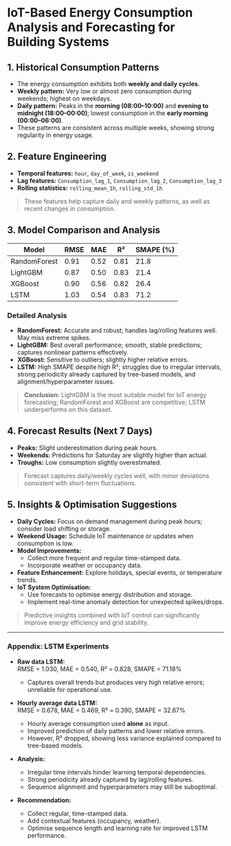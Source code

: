 # IoT-Based Energy Consumption Analysis and Forecasting for Building Systems

## 1. Historical Consumption Patterns

- The energy consumption exhibits both **weekly and daily cycles**.  
- **Weekly pattern:** Very low or almost zero consumption during weekends; highest on weekdays.  
- **Daily pattern:** Peaks in the **morning (08:00–10:00)** and **evening to midnight (18:00–00:00)**; lowest consumption in the **early morning (00:00–06:00)**.  
- These patterns are consistent across multiple weeks, showing strong regularity in energy usage.

## 2. Feature Engineering

- **Temporal features:** `hour`, `day_of_week`, `is_weekend`  
- **Lag features:** `Consumption_lag_1`, `Consumption_lag_2`, `Consumption_lag_3`  
- **Rolling statistics:** `rolling_mean_1h`, `rolling_std_1h`  

> These features help capture daily and weekly patterns, as well as recent changes in consumption.

## 3. Model Comparison and Analysis

| Model         | RMSE  | MAE  | R²    | SMAPE (%) |
|---------------|-------|------|-------|-----------|
| RandomForest  | 0.91  | 0.52 | 0.81  | 21.8      |
| LightGBM      | 0.87  | 0.50 | 0.83  | 21.4      |
| XGBoost       | 0.90  | 0.56 | 0.82  | 26.4      |
| LSTM          | 1.03  | 0.54 | 0.83  | 71.2      |

### Detailed Analysis

- **RandomForest:** Accurate and robust; handles lag/rolling features well. May miss extreme spikes.  
- **LightGBM:** Best overall performance; smooth, stable predictions; captures nonlinear patterns effectively.  
- **XGBoost:** Sensitive to outliers; slightly higher relative errors.  
- **LSTM:** High SMAPE despite high R²; struggles due to irregular intervals, strong periodicity already captured by tree-based models, and alignment/hyperparameter issues.

> **Conclusion:** LightGBM is the most suitable model for IoT energy forecasting; RandomForest and XGBoost are competitive; LSTM underperforms on this dataset.

## 4. Forecast Results (Next 7 Days)

- **Peaks:** Slight underestimation during peak hours.  
- **Weekends:** Predictions for Saturday are slightly higher than actual.  
- **Troughs:** Low consumption slightly overestimated.

> Forecast captures daily/weekly cycles well, with minor deviations consistent with short-term fluctuations.

## 5. Insights & Optimisation Suggestions

- **Daily Cycles:** Focus on demand management during peak hours; consider load shifting or storage.  
- **Weekend Usage:** Schedule IoT maintenance or updates when consumption is low.  
- **Model Improvements:**  
  - Collect more frequent and regular time-stamped data.  
  - Incorporate weather or occupancy data.  
- **Feature Enhancement:** Explore holidays, special events, or temperature trends.  
- **IoT System Optimisation:**  
  - Use forecasts to optimise energy distribution and storage.  
  - Implement real-time anomaly detection for unexpected spikes/drops.

> Predictive insights combined with IoT control can significantly improve energy efficiency and grid stability.
---

### Appendix: LSTM Experiments

- **Raw data LSTM:**  
  RMSE = 1.030, MAE = 0.540, R² = 0.828, SMAPE = 71.18%  
  - Captures overall trends but produces very high relative errors; unreliable for operational use.

- **Hourly average data LSTM:**  
  RMSE = 0.678, MAE = 0.469, R² = 0.390, SMAPE = 32.67%  
  - Hourly average consumption used **alone** as input.  
  - Improved prediction of daily patterns and lower relative errors.  
  - However, R² dropped, showing less variance explained compared to tree-based models.

- **Analysis:**  
  - Irregular time intervals hinder learning temporal dependencies.  
  - Strong periodicity already captured by lag/rolling features.  
  - Sequence alignment and hyperparameters may still be suboptimal.

- **Recommendation:**  
  - Collect regular, time-stamped data.  
  - Add contextual features (occupancy, weather).  
  - Optimise sequence length and learning rate for improved LSTM performance.
